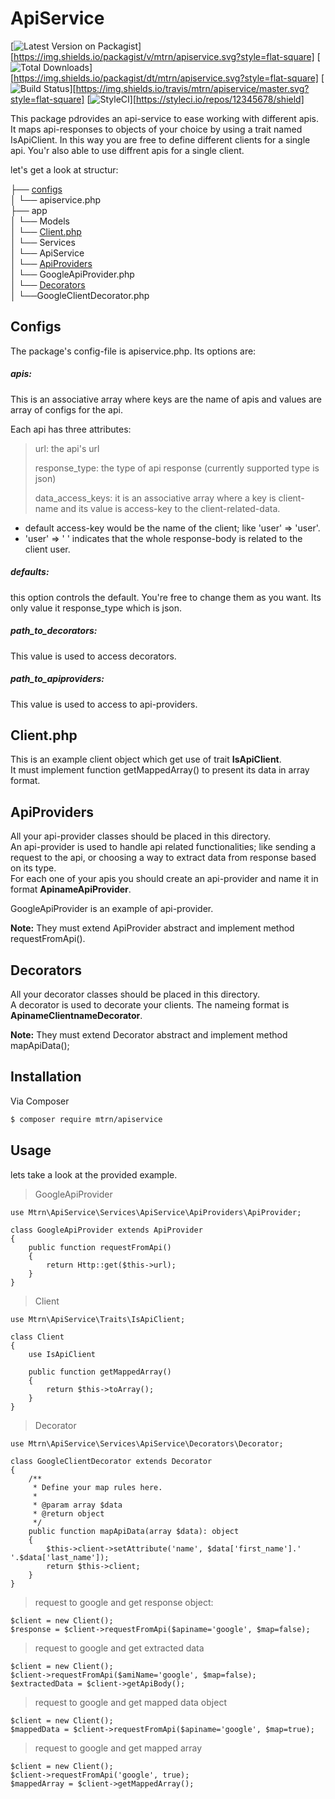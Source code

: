 # ApiService

[![Latest Version on Packagist][ico-version]][https://img.shields.io/packagist/v/mtrn/apiservice.svg?style=flat-square]
[![Total Downloads][ico-downloads]][https://img.shields.io/packagist/dt/mtrn/apiservice.svg?style=flat-square]
[![Build Status][ico-travis]][https://img.shields.io/travis/mtrn/apiservice/master.svg?style=flat-square]
[![StyleCI][ico-styleci]][https://styleci.io/repos/12345678/shield]

This package pdrovides an api-service to ease working with different apis.
It maps api-responses to objects of your choice by using a trait named IsApiClient. In this way you are free to define different clients for a single api. You'r also able to use diffrent apis for a single client.

let's get a look at structur:  

├── [configs](#configs)  
│   └── apiservice.php  
├── app  
│   └── Models  
│       └── [Client.php](#clients)  
│   └── Services  
│       └── ApiService  
│           └── [ApiProviders](#apiProviders)  
│               └── GoogleApiProvider.php  
│           └── [Decorators](#decorators)  
│               └──GoogleClientDecorator.php  


## Configs

The package's config-file is apiservice.php. Its options are:  

##### apis:  
This is an associative array where keys are the name of apis and values are array of configs for the api.  

Each api has three attributes:  

> url: the api's url  
>
> response_type: the type of api response (currently supported type is json)  
>
> data_access_keys: it is an associative array where a key is client-name and its value is access-key to the client-related-data.  

* default access-key would be the name of the client; like 'user' => 'user'.  
* 'user' => ' ' indicates that the whole response-body is related to the client user.  

##### defaults: 
this option controls the default. You're free to change them as you want. Its only value it response_type which is json.  

##### path_to_decorators: 
This value is used to access decorators.  

##### path_to_apiproviders:
This value is used to access to api-providers.  


## Client.php

This is an example client object which get use of trait **IsApiClient**.  
It must implement function getMappedArray() to present its data in array format.  

## ApiProviders

All your api-provider classes should be placed in this directory.  
An api-provider is used to handle api related functionalities; like sending a request to the api, or choosing a way to extract data from response based on its type.  
For each one of your apis you should create an api-provider and name it in format **ApinameApiProvider**.  

GoogleApiProvider is an example of api-provider.  

**Note:** They must extend ApiProvider abstract and implement method requestFromApi().  

## Decorators

All your decorator classes should be placed in this directory.  
A decorator is used to decorate your clients. The nameing format is **ApinameClientnameDecorator**.  

**Note:** They must extend Decorator abstract and implement method mapApiData();  



## Installation

Via Composer

``` bash
$ composer require mtrn/apiservice
```

## Usage

lets take a look at the provided example.  

> GoogleApiProvider
    
    use Mtrn\ApiService\Services\ApiService\ApiProviders\ApiProvider;

    class GoogleApiProvider extends ApiProvider
    {
        public function requestFromApi()
        {
            return Http::get($this->url); 
        }
    }


> Client 

    use Mtrn\ApiService\Traits\IsApiClient;

    class Client
    {
        use IsApiClient

        public function getMappedArray()
        {
            return $this->toArray();
        }
    }

> Decorator 

    use Mtrn\ApiService\Services\ApiService\Decorators\Decorator;

    class GoogleClientDecorator extends Decorator
    {
        /**
         * Define your map rules here.
         *
         * @param array $data
         * @return object
         */
        public function mapApiData(array $data): object
        {
            $this->client->setAttribute('name', $data['first_name'].' '.$data['last_name']);
            return $this->client;
        }
    }


> request to google and get response object:

    $client = new Client();
    $response = $client->requestFromApi($apiname='google', $map=false);

> request to google and get extracted data

    $client = new Client();
    $client->requestFromApi($amiName='google', $map=false);
    $extractedData = $client->getApiBody();

> request to google and get mapped data object

    $client = new Client();
    $mappedData = $client->requestFromApi($apiname='google', $map=true);

> request to google and get mapped array

    $client = new Client();
    $client->requestFromApi('google', true);
    $mappedArray = $client->getMappedArray();

[ico-version]: https://img.shields.io/packagist/v/mtrn/apiservice.svg?style=flat-square
[ico-downloads]: https://img.shields.io/packagist/dt/mtrn/apiservice.svg?style=flat-square
[ico-travis]: https://img.shields.io/travis/mtrn/apiservice/master.svg?style=flat-square
[ico-styleci]: https://styleci.io/repos/12345678/shield

[link-packagist]: https://packagist.org/packages/mtrn/apiservice
[link-downloads]: https://packagist.org/packages/mtrn/apiservice
[link-travis]: https://travis-ci.org/mtrn/apiservice
[link-styleci]: https://styleci.io/repos/12345678
[link-author]: https://github.com/mtrn
[link-contributors]: ../../contributors
